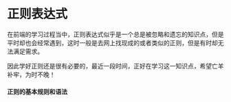 # 正则表达式

在前端的学习过程当中，正则表达式似乎是一个总是被忽略和遗忘的知识点，但是平时却也会经常遇到，这时一般是去网上找现成的或者类似的正则，但是有时却无法满足需求。

因此学好正则还是很有必要的，最近一段时间，正好在学习这一知识点，希望亡羊补牢，为时不晚！

#### 正则的基本规则和语法
